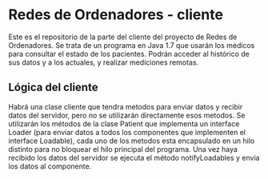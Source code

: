 # Redes de Ordenadores - cliente #

Este es el repositorio de la parte del cliente del proyecto de Redes de Ordenadores. Se trata de un programa en Java 1.7 que usarán los médicos para consultar el estado de los pacientes. Podrán acceder al histórico de sus datos y a los actuales, y realizar mediciones remotas.

## Lógica del cliente ##
Habrá una clase cliente que tendra metodos para enviar datos y recibir datos del servidor, pero no se utilizarán directamente esos metodos. Se utilizarán los métodos de la clase Patient que implementa un interface Loader (para enviar datos a todos los componentes que implementen el interface Loadable), cada uno de los metodos esta encapsulado en un hilo distinto para no bloquear el hilo principal del programa. Una vez haya recibido los datos del servidor se ejecuta el método notifyLoadables y envia los datos al componente.